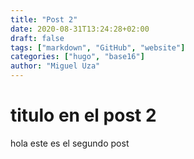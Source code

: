 ```yaml
---
title: "Post 2"
date: 2020-08-31T13:24:28+02:00
draft: false
tags: ["markdown", "GitHub", "website"]
categories: ["hugo", "base16"]
author: "Miguel Uza"
---
```


titulo en el post 2
===================
hola este es el segundo post